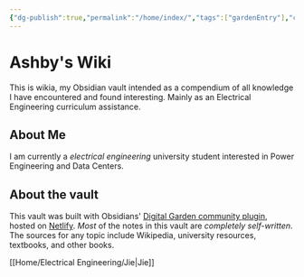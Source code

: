 ```yaml
---
{"dg-publish":true,"permalink":"/home/index/","tags":["gardenEntry"],"created":"2025-10-28T11:21:17.992-04:00","updated":"2025-10-28T13:36:13.212-04:00"}
---
```


# Ashby's Wiki

This is wikia, my Obsidian vault intended as a compendium of all knowledge I have encountered and found interesting. Mainly as an Electrical Engineering curriculum assistance.

## About Me

I am currently a _electrical engineering_ university student interested in Power Engineering and Data Centers.

## About the vault

This vault was built with Obsidians' [Digital Garden community plugin](https://dg-docs.ole.dev/), hosted on [Netlify](netlify.com). _Most_ of the notes in this vault are _completely self-written_. The sources for any topic include Wikipedia, university resources, textbooks, and other books.


[[Home/Electrical Engineering/Jie\|Jie]]